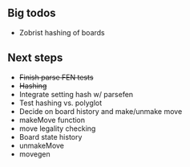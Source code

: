 ## Big todos
-  Zobrist hashing of boards

## Next steps
- ~~Finish parse FEN tests~~
- ~~Hashing~~
- Integrate setting hash w/ parsefen
- Test hashing vs. polyglot
- Decide on board history and make/unmake move
- makeMove function
- move legality checking
- Board state history
- unmakeMove
- movegen